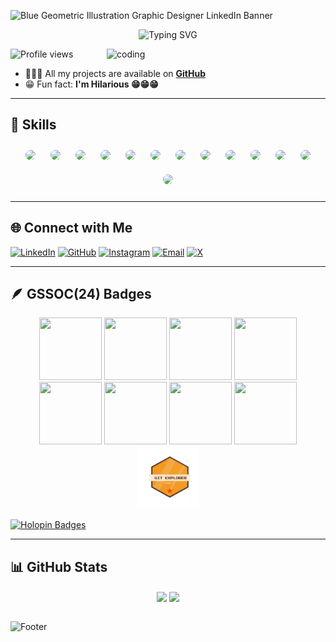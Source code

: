 ![Blue Geometric Illustration Graphic Designer LinkedIn Banner](https://github.com/user-attachments/assets/f8c29030-72c5-487b-8c2b-151d2da82988)

<p align="center">
  <img src="https://readme-typing-svg.herokuapp.com?font=Jetbrains+mono&size=25&duration=3200&color=D3D3D3&center=true&vCenter=true&width=500&lines=Hey..+I'm+Sachin+Singh;Welcome+to+my+GitHub+profile!;Passionate+about+Coding!;Exploring+new+technologies!;Let's+code+together!" alt="Typing SVG">
</p>

<img align="right" alt="coding" width="350" src="https://camo.githubusercontent.com/088be1d70fa37ad63d7b1681c6b4ea658d61da012adf8e7819cb58bc646fb385/68747470733a2f2f737465616d75736572696d616765732d612e616b616d616968642e6e65742f7567632f313633313934373634383936343738353437342f383143424131353137383436364444343731393541323339323332323032453738393837423731342f3f696d773d36333726696d683d33353826696d613d66697426696d706f6c6963793d4c6574746572626f7826696d636f6c6f723d253233303030303030266c6574746572626f783d74727565">

<p align="left">
  <img src="https://komarev.com/ghpvc/?username=sachinggsingh&label=Profile%20views&color=000000&style=for-the-badge" alt="Profile views" />
</p>

- 👨🏻‍💻 All my projects are available on [**GitHub**](https://github.com/sachinggsingh)  
- 😁 Fun fact: **I'm Hilarious 😁😁😁**

---

## 🚀 Skills  

<!-- Tech Stack Section -->
<div align="center">
<!-- Each icon inside a rounded square -->
<img src="https://skillicons.dev/icons?i=html" height="60" style="border-radius:15px; margin:10px;" />
<img src="https://skillicons.dev/icons?i=css" height="60" style="border-radius:15px; margin:10px;" />
<img src="https://skillicons.dev/icons?i=js" height="60" style="border-radius:15px; margin:10px;" />
<img src="https://skillicons.dev/icons?i=bootstrap" height="60" style="border-radius:15px; margin:10px;" />
<img src="https://skillicons.dev/icons?i=tailwind" height="60" style="border-radius:15px; margin:10px;" />
<img src="https://skillicons.dev/icons?i=react" height="60" style="border-radius:15px; margin:10px;" />
<img src="https://skillicons.dev/icons?i=python" height="60" style="border-radius:15px; margin:10px;" />
<img src="https://skillicons.dev/icons?i=cpp" height="60" style="border-radius:15px; margin:10px;" />
<img src="https://skillicons.dev/icons?i=mysql" height="60" style="border-radius:15px; margin:10px;" />
<img src="https://skillicons.dev/icons?i=postgres" height="60" style="border-radius:15px; margin:10px;" />
<img src="https://skillicons.dev/icons?i=nodejs" height="60" style="border-radius:15px; margin:10px;" />
<img src="https://skillicons.dev/icons?i=express" height="60" style="border-radius:15px; margin:10px;" />
<img src="https://skillicons.dev/icons?i=mongodb" height="60" style="border-radius:15px; margin:10px;" />

</div>

---


## 🌐 Connect with Me  

[![LinkedIn](https://img.shields.io/badge/LinkedIn-0A66C2?style=for-the-badge&logo=linkedin&logoColor=white)](https://www.linkedin.com/in/sachin-g-singh/)
[![GitHub](https://img.shields.io/badge/GitHub-181717?style=for-the-badge&logo=github&logoColor=white)](https://github.com/sachinggsingh)
[![Instagram](https://img.shields.io/badge/Instagram-E4405F?style=for-the-badge&logo=instagram&logoColor=white)](https://www.instagram.com/sachinsingh.7.7/)
[![Email](https://img.shields.io/badge/Email-D14836?style=for-the-badge&logo=gmail&logoColor=white)](mailto:sachinggsingh@gmail.com)
[![X](https://img.shields.io/badge/Twitter-000000?style=for-the-badge&logo=x&logoColor=white)](https://x.com/sachingsingh77)

---

## 🪶 GSSOC(24) Badges  
<div align="center">
  <img src="https://raw.githubusercontent.com/GSSoC24/Postman-Challenge/main/docs/assets/Postman%20White.png" width="100" height="100" />
  <img src="https://raw.githubusercontent.com/GSSoC24/Hack-Web3Conf/refs/heads/main/assets/Hack-Web3Conf%202024%20Badge%20(2).png" width="100" height="100" />
  <img src="https://raw.githubusercontent.com/GSSoC24/Postman-Challenge/main/docs/assets/1.png" width="100" height="100" />
  <img src="https://raw.githubusercontent.com/GSSoC24/Postman-Challenge/main/docs/assets/2.png" width="100" height="100" />
  <img src="https://raw.githubusercontent.com/GSSoC24/Postman-Challenge/main/docs/assets/3.png" width="100" height="100" />
  <img src="https://raw.githubusercontent.com/GSSoC24/Postman-Challenge/main/docs/assets/4.png" width="100" height="100" />
  <img src="https://raw.githubusercontent.com/GSSoC24/Postman-Challenge/main/docs/assets/5.png" width="100" height="100" />
  <img src="https://raw.githubusercontent.com/GSSoC24/Postman-Challenge/main/docs/assets/6.png" width="100" height="100" />
  <img src="https://raw.githubusercontent.com/GSSoC24/Contributor/refs/heads/main/assets/Git%20Explorer.png" width="100" height="100" />
</div>

[![Holopin Badges](https://holopin.me/sachinggsingh)](https://holopin.io/@sachinggsingh)

---

## 📊 GitHub Stats
<div align="center">
<img src="https://github-readme-stats.vercel.app/api?username=sachinggsingh&show_icons=true&count_private=true&hide_border=true" align="center" />
<img src="https://github-readme-stats.vercel.app/api/top-langs/?username=sachinggsingh&hide_border=true&layout=compact" align="center" />  
</div> 
<br/>  

![Footer](https://capsule-render.vercel.app/api?type=waving&color=gradient&height=60&section=footer)
